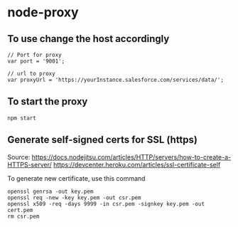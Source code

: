 # node-proxy

## To use change the host accordingly
```
// Port for proxy
var port = '9001';

// url to proxy
var proxyUrl = 'https://yourInstance.salesforce.com/services/data/';
```


## To start the proxy
```
npm start
```



## Generate self-signed certs for SSL (https)
Source:
https://docs.nodejitsu.com/articles/HTTP/servers/how-to-create-a-HTTPS-server/
https://devcenter.heroku.com/articles/ssl-certificate-self

To generate new certificate, use this command
```
openssl genrsa -out key.pem
openssl req -new -key key.pem -out csr.pem
openssl x509 -req -days 9999 -in csr.pem -signkey key.pem -out cert.pem
rm csr.pem
```
